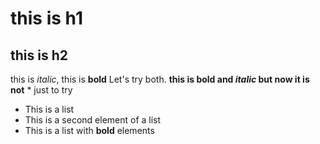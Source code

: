 # this is h1 
## this is h2 

this is *italic*, this is **bold**
Let's try both. **this is bold and _italic_ but now it is not**
\* just to try

- This is a list 
- This is a second element of a list
- This is a list with __bold__ elements
